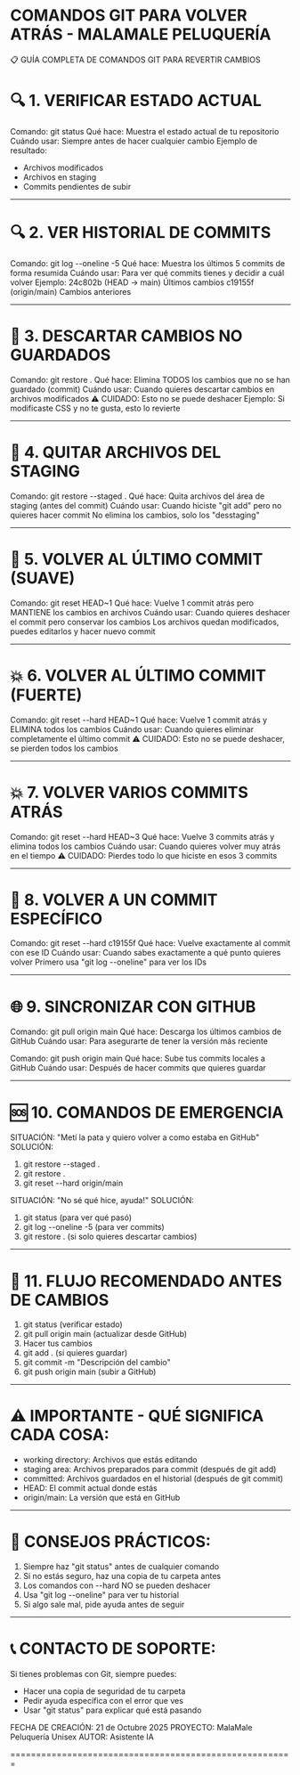 COMANDOS GIT PARA VOLVER ATRÁS - MALAMALE PELUQUERÍA
=======================================================

📋 GUÍA COMPLETA DE COMANDOS GIT PARA REVERTIR CAMBIOS

🔍 1. VERIFICAR ESTADO ACTUAL
=============================

Comando: git status
Qué hace: Muestra el estado actual de tu repositorio
Cuándo usar: Siempre antes de hacer cualquier cambio
Ejemplo de resultado:
- Archivos modificados
- Archivos en staging
- Commits pendientes de subir

----------------------------------------------------

🔍 2. VER HISTORIAL DE COMMITS
==============================

Comando: git log --oneline -5
Qué hace: Muestra los últimos 5 commits de forma resumida
Cuándo usar: Para ver qué commits tienes y decidir a cuál volver
Ejemplo: 
24c802b (HEAD -> main) Últimos cambios
c19155f (origin/main) Cambios anteriores

----------------------------------------------------

🚫 3. DESCARTAR CAMBIOS NO GUARDADOS
====================================

Comando: git restore .
Qué hace: Elimina TODOS los cambios que no se han guardado (commit)
Cuándo usar: Cuando quieres descartar cambios en archivos modificados
⚠️ CUIDADO: Esto no se puede deshacer
Ejemplo: Si modificaste CSS y no te gusta, esto lo revierte

----------------------------------------------------

🚫 4. QUITAR ARCHIVOS DEL STAGING
=================================

Comando: git restore --staged .
Qué hace: Quita archivos del área de staging (antes del commit)
Cuándo usar: Cuando hiciste "git add" pero no quieres hacer commit
No elimina los cambios, solo los "desstaging"

----------------------------------------------------

🔄 5. VOLVER AL ÚLTIMO COMMIT (SUAVE)
====================================

Comando: git reset HEAD~1
Qué hace: Vuelve 1 commit atrás pero MANTIENE los cambios en archivos
Cuándo usar: Cuando quieres deshacer el commit pero conservar los cambios
Los archivos quedan modificados, puedes editarlos y hacer nuevo commit

----------------------------------------------------

💥 6. VOLVER AL ÚLTIMO COMMIT (FUERTE)
=====================================

Comando: git reset --hard HEAD~1
Qué hace: Vuelve 1 commit atrás y ELIMINA todos los cambios
Cuándo usar: Cuando quieres eliminar completamente el último commit
⚠️ CUIDADO: Esto no se puede deshacer, se pierden todos los cambios

----------------------------------------------------

💥 7. VOLVER VARIOS COMMITS ATRÁS
=================================

Comando: git reset --hard HEAD~3
Qué hace: Vuelve 3 commits atrás y elimina todos los cambios
Cuándo usar: Cuando quieres volver muy atrás en el tiempo
⚠️ CUIDADO: Pierdes todo lo que hiciste en esos 3 commits

----------------------------------------------------

🔄 8. VOLVER A UN COMMIT ESPECÍFICO
===================================

Comando: git reset --hard c19155f
Qué hace: Vuelve exactamente al commit con ese ID
Cuándo usar: Cuando sabes exactamente a qué punto quieres volver
Primero usa "git log --oneline" para ver los IDs

----------------------------------------------------

🌐 9. SINCRONIZAR CON GITHUB
============================

Comando: git pull origin main
Qué hace: Descarga los últimos cambios de GitHub
Cuándo usar: Para asegurarte de tener la versión más reciente

Comando: git push origin main
Qué hace: Sube tus commits locales a GitHub
Cuándo usar: Después de hacer commits que quieres guardar

----------------------------------------------------

🆘 10. COMANDOS DE EMERGENCIA
=============================

SITUACIÓN: "Metí la pata y quiero volver a como estaba en GitHub"
SOLUCIÓN:
1. git restore --staged .
2. git restore .
3. git reset --hard origin/main

SITUACIÓN: "No sé qué hice, ayuda!"
SOLUCIÓN:
1. git status (para ver qué pasó)
2. git log --oneline -5 (para ver commits)
3. git restore . (si solo quieres descartar cambios)

----------------------------------------------------

📝 11. FLUJO RECOMENDADO ANTES DE CAMBIOS
=========================================

1. git status (verificar estado)
2. git pull origin main (actualizar desde GitHub)
3. Hacer tus cambios
4. git add . (si quieres guardar)
5. git commit -m "Descripción del cambio"
6. git push origin main (subir a GitHub)

----------------------------------------------------

⚠️ IMPORTANTE - QUÉ SIGNIFICA CADA COSA:
==========================================

- working directory: Archivos que estás editando
- staging area: Archivos preparados para commit (después de git add)
- committed: Archivos guardados en el historial (después de git commit)
- HEAD: El commit actual donde estás
- origin/main: La versión que está en GitHub

----------------------------------------------------

🎯 CONSEJOS PRÁCTICOS:
======================

1. Siempre haz "git status" antes de cualquier comando
2. Si no estás seguro, haz una copia de tu carpeta antes
3. Los comandos con --hard NO se pueden deshacer
4. Usa "git log --oneline" para ver tu historial
5. Si algo sale mal, pide ayuda antes de seguir

----------------------------------------------------

📞 CONTACTO DE SOPORTE:
=======================
Si tienes problemas con Git, siempre puedes:
- Hacer una copia de seguridad de tu carpeta
- Pedir ayuda específica con el error que ves
- Usar "git status" para explicar qué está pasando

FECHA DE CREACIÓN: 21 de Octubre 2025
PROYECTO: MalaMale Peluquería Unisex
AUTOR: Asistente IA

=======================================================
